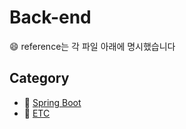 # Back-end
&#128516; reference는 각 파일 아래에 명시했습니다

## Category
- &#127823; [Spring Boot](https://github.com/yooooonk/TIL/tree/master/Back-end/Spring%20Boot)
- &#127826; [ETC](https://github.com/yooooonk/TIL/tree/master/Back-end/ETC)